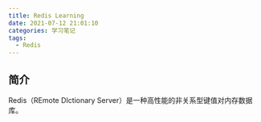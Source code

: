 ```yaml
---
title: Redis Learning
date: 2021-07-12 21:01:10
categories: 学习笔记
tags:
  - Redis
---
```


## 简介

Redis（REmote DIctionary Server）是一种高性能的非关系型键值对内存数据库。

